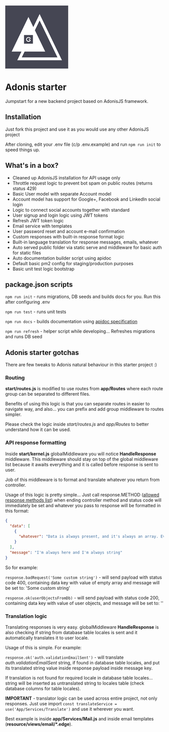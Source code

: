 ![Adonis starter](project-image.png)

# Adonis starter

Jumpstart for a new backend project based on AdonisJS framework.

## Installation

Just fork this project and use it as you would use any other AdonisJS project

After cloning, edit your .env file (c/p .env.example) and run `npm run init` to speed things up.

## What's in a box?

- Cleaned up AdonisJS installation for API usage only
- Throttle request logic to prevent bot spam on public routes (returns status 429)
- Basic User model with separate Account model
- Account model has support for Google+, Facebook and LinkedIn social login
- Logic to connect social accounts together with standard
- User signup and login logic using JWT tokens
- Refresh JWT token logic
- Email service with templates
- User password reset and account e-mail confirmation
- Custom responses with built-in response format logic
- Built-in language translation for response messages, emails, whatever
- Auto served public folder via static serve and middleware for basic auth for static files
- Auto documentation builder script using apidoc
- Default basic pm2 config for staging/production purposes
- Basic unit test logic bootstrap

## package.json scripts

`npm run init` - runs migrations, DB seeds and builds docs for you. Run this after configuring .env

`npm run test` - runs unit tests

`npm run docs` - builds documentation using [apidoc specification](http://apidocjs.com/)

`npm run refresh` - helper script while developing... Refreshes migrations and runs DB seed

## Adonis starter gotchas

There are few tweaks to Adonis natural behaviour in this starter project :)

### Routing

**start/routes.js** is modified to use routes from **app/Routes** where each route group can be separated to different files.

Benefits of using this logic is that you can separate routes in easier to navigate way, and also... you can prefix and add group middleware to routes simpler.

Please check the logic inside *start/routes.js* and *app/Routes* to better understand how it can be used.

### API response formatting

Inside **start/kernel.js**  globalMiddleware you will notice **HandleResponse** middleware. This middleware should stay on top of the global middleware list because it awaits everything and it is called before response is sent to user.

Job of this middleware is to format and translate whatever you return from controller.

Usage of this logic is pretty simple... Just call response.METHOD ([allowed response methods list](https://github.com/poppinss/node-res/blob/develop/methods.js)) when ending controller method and status code will immediately be set and whatever you pass to response will be formatted in this format:

```json
{
  "data": [
    {
      "whatever": "Data is always present, and it's always an array. Even when returning single item."
    }
  ],
  "message": "I'm always here and I'm always string"
}
```

So for example:

`response.badRequest('Some custom string')` - will send payload with status code 400, containing data key with value of empty array and message will be set to: 'Some custom string'

`response.ok(userObjectsFromDb)` - will send payload with status code 200, containing data key with value of user objects, and message will be set to: ''

### Translation logic

Translating responses is very easy. globalMiddleware **HandleResponse** is also checking if string from database table locales is sent and it automatically translates it to user locale.

Usage of this is simple. For example:

`response.ok('auth.validationEmailSent')` - will translate *auth.validationEmailSent* string, if found in database table locales, and put its translated string value inside response payload inside message key.

If translation is not found for required locale in database table locales... string will be inserted as untranslated string to locales table (check database columns for table locales).

**IMPORTANT** - translator logic can be used across entire project, not only responses. Just use import `const translateService = use('App/Services/Translate')` and use it wherever you want. 

Best example is inside **app/Services/Mail.js** and inside email templates (**resource/views/email/\*.edge**). 

